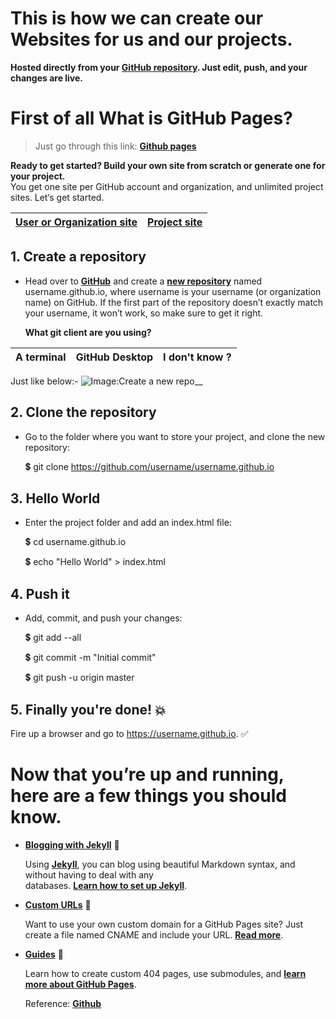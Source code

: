 # This is how we can create our Websites for us and our projects. 

__Hosted directly from your __[GitHub repository](https://github.com)__. Just edit, push, and your changes are live.__

# First of all What is GitHub Pages?

>Just go through this link: __[Github pages](https://pages.github.com)__

__Ready to get started? Build your own site from scratch or generate one for your project.__<br>
You get one site per GitHub account and organization,
and unlimited project sites. Let‘s get started.

 __[User or Organization site]()__ | __[Project site]()__ 
 --------------------------|-------------------
      
## 1. Create a repository 

* Head over to __[GitHub](https://github.com)__ and create a __[new repository](https://github.com/new)__ 
  named username.github.io, where username is your username (or organization name) on GitHub.
  If the first part of the repository doesn’t exactly match your username, it won’t work, so make sure to get it right.

  __What git client are you using?__
  
 A terminal | GitHub Desktop | I don't know ?
 -----------|----------------|---------------
       
Just like below:-
![Image:Create a new repo](https://guides.github.com/activities/hello-world/create-new-repo.png)__
       
       
      
## 2. Clone the repository

* Go to the folder where you want to store your project, and clone the new repository:

   :heavy_dollar_sign: git clone https://github.com/username/username.github.io

## 3. Hello World

* Enter the project folder and add an index.html file:

   :heavy_dollar_sign: cd username.github.io

   :heavy_dollar_sign: echo "Hello World" > index.html

## 4. Push it

* Add, commit, and push your changes:

   :heavy_dollar_sign: git add --all

   :heavy_dollar_sign: git commit -m "Initial commit"

   :heavy_dollar_sign: git push -u origin master


## 5. Finally you're done! :boom:

Fire up a browser and go to https://username.github.io.
                :white_check_mark:
      
      
# __Now that you’re up and running, here are a few things you should know.__


* __[Blogging with Jekyll](https://jekyllrb.com/)__ :pencil:

  Using __[Jekyll](https://jekyllrb.com/)__, you can blog using beautiful Markdown syntax, and without having to deal with any         
  databases. __[Learn how to set up Jekyll](https://jekyllrb.com/doc/quick-start)__.


* __[Custom URLs](https://help.github.com/articles/using-a-custom-domain-with-github-pages/)__ :link:

  Want to use your own custom domain for a GitHub Pages site? Just create a file named CNAME and include your URL. 
  __[Read more](https://help.github.com/articles/using-a-custom-domain-with-github-pages/)__.


* __[Guides](https://help.github.com/categories/github-pages-basics/)__ :book:

   Learn how to create custom 404 pages, use submodules, and 
   __[learn more about GitHub Pages](https://help.github.com/categories/github-pages-basics/)__.


   Reference: __[Github](https://github.com)__     
